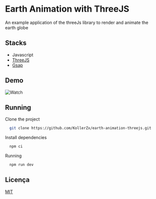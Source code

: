 
# Earth Animation with ThreeJS

An example application of the threeJs library to render and animate the earth globe



## Stacks

- Javascript
- [ThreeJS](https://threejs.org/)
- [Gsap](https://greensock.com/gsap/)
## Demo

![Watch](https://media1.tenor.com/images/8c4d75ac9b4a0d124243e22aba34fdfa/tenor.gif?itemid=27132856)

## Running

Clone the project

```bash
  git clone https://github.com/KollerZx/earth-animation-threejs.git
```

Install dependencies

```bash
  npm ci
```

Running

```bash
  npm run dev
```

## Licença

[MIT](https://choosealicense.com/licenses/mit/)